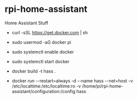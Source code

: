 # rpi-home-assistant
Home Assistant Stuff

- curl -sSL https://get.docker.com | sh
- sudo usermod -aG docker pi
- sudo systemctl enable docker
- sudo systemctl start docker

- docker build -t hass .
- docker run --restart=always -d --name hass --net=host -v /etc/localtime:/etc/localtime:ro -v /home/pi/rpi-home-assistant/configuration:/config hass

